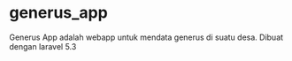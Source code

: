 # generus_app
Generus App adalah webapp untuk mendata generus di suatu desa. Dibuat dengan laravel 5.3
